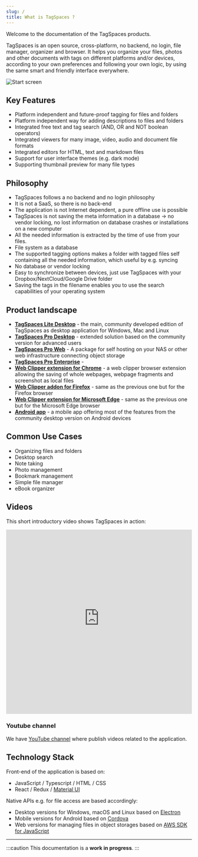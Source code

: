 ```yaml
---
slug: /
title: What is TagSpaces ?
---
```


Welcome to the documentation of the TagSpaces products.

TagSpaces is an open source, cross-platform, no backend, no login, file manager, organizer and browser. It helps you organize your files, photos and other documents with tags on different platforms and/or devices, according to your own preferences and following your own logic, by using the same smart and friendly interface everywhere.

![Start screen](/media/home-screen.png)

<!-- The following few slides explain the basics of the project. To navigate the presentation use the arrow keys or click on it and use the arrow key on your keyboard. -->

<!--iframe src="https://docs.google.com/presentation/d/e/2PACX-1vQEVye_m0Su6d0_jcUmmnqNVzt2cnXVB8CcejLr8k6fGH5_TIV4YC5QNbxyNBNoVdwRFu42Zor7ni1g/embed?start=true&loop=true&delayms=5000" frameBorder="0" width="100%" height="500" allowFullScreen></iframe-->

## Key Features

- Platform independent and future-proof tagging for files and folders
- Platform independent way for adding descriptions to files and folders
- Integrated free text and tag search (AND, OR and NOT boolean operators)
- Integrated viewers for many image, video, audio and document file formats
- Integrated editors for HTML, text and markdown files
- Support for user interface themes (e.g. dark mode)
- Supporting thumbnail preview for many file types

## Philosophy

- TagSpaces follows a no backend and no login philosophy
- It is not a SaaS, so there is no back-end
- The application is not Internet dependent, a pure offline use is possible
- TagSpaces is not saving the meta information in a database -> no vendor locking, no lost information on database crashes or installations on a new computer
- All the needed information is extracted by the time of use from your files.
- File system as a database
- The supported tagging options makes a folder with tagged files self containing all the needed information, which useful by e.g. syncing
- No database or vendor locking
- Easy to synchronize between devices, just use TagSpaces with your Dropbox/NextCloud/Google Drive folder
- Saving the tags in the filename enables you to use the search capabilities of your operating system

## Product landscape

- **[TagSpaces Lite Desktop](https://www.tagspaces.org/products/lite/)** - the main, community developed edition of TagSpaces as desktop application for Windows, Mac and Linux
- **[TagSpaces Pro Desktop](https://www.tagspaces.org/products/pro/)** - extended solution based on the community version for advanced users
- **[TagSpaces Pro Web](https://www.tagspaces.org/products/proweb/)** - A package for self hosting on your NAS or other web infrastructure connecting object storage
- **[TagSpaces Pro Enterprise](https://www.tagspaces.org/products/enterprise/)** -
- **[Web Clipper extension for Chrome](https://www.tagspaces.org/products/webclipper/)** - a web clipper browser extension allowing the saving of whole webpages, webpage fragments and screenshot as local files
- **[Web Clipper addon for Firefox](https://www.tagspaces.org/products/webclipper/)** - same as the previous one but for the Firefox browser
- **[Web Clipper extension for Microsoft Edge](https://www.tagspaces.org/products/webclipper/)** - same as the previous one but for the Microsoft Edge browser
- **[Android app](https://www.tagspaces.org/downloads/)** - a mobile app offering most of the features from the community desktop version on Android devices

## Common Use Cases

- Organizing files and folders
- Desktop search
- Note taking
- Photo management
- Bookmark management
- Simple file manager
- eBook organizer

## Videos

This short introductory video shows TagSpaces in action:

<iframe width="100%" height="500" src="https://www.youtube-nocookie.com/embed/Xjwxq4c0RBQ?rel=0" frameBorder="0" allowFullScreen></iframe>

### Youtube channel

We have [YouTube channel](https://www.youtube.com/channel/UCzfSaeg-7mpt96UI97zwbfQ) where publish videos related to the application.

## Technology Stack

Front-end of the application is based on:

- JavaScript / Typescript / HTML / CSS
- React / Redux / [Material UI](https://material-ui.com/)

Native APIs e.g. for file access are based accordingly:

- Desktop versions for Windows, macOS and Linux based on [Electron](https://www.electronjs.org/)
- Mobile versions for Android based on [Cordova](https://cordova.apache.org/)
- Web versions for managing files in object storages based on [AWS SDK for JavaScript](https://aws.amazon.com/sdk-for-javascript/)

---

:::caution
This documentation is a **work in progress**.
:::
